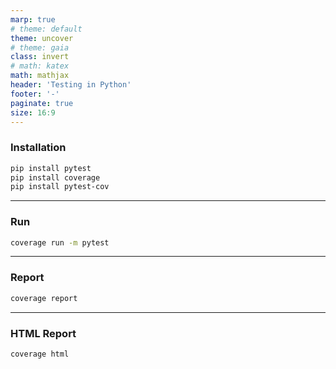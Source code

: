 ```yaml
---
marp: true
# theme: default
theme: uncover
# theme: gaia
class: invert
# math: katex
math: mathjax
header: 'Testing in Python'
footer: '-'
paginate: true
size: 16:9
---
```


### Installation

```bash
pip install pytest
pip install coverage
pip install pytest-cov
```

---

### Run

```bash
coverage run -m pytest
```

---

### Report

```bash
coverage report
```

---

### HTML Report

```bash
coverage html
```
